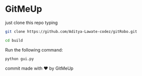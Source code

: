 # GitMeUp
just clone this repo typing 
```bash
git clone https://github.com/Aditya-Lawate-codez/gitRobo.git
```
```bash
cd build
```
Run the following command:
```bash
python gui.py
```
commit made with :heart: by GitMeUp